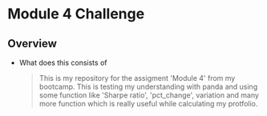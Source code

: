 # Module 4 Challenge

## Overview

* What does this consists of
    >This is my repository for the assigment 'Module 4' from my bootcamp. This is testing my understanding with panda and using some function like 'Sharpe ratio', 'pct_change', variation and many more function which is really useful while calculating my protfolio.

